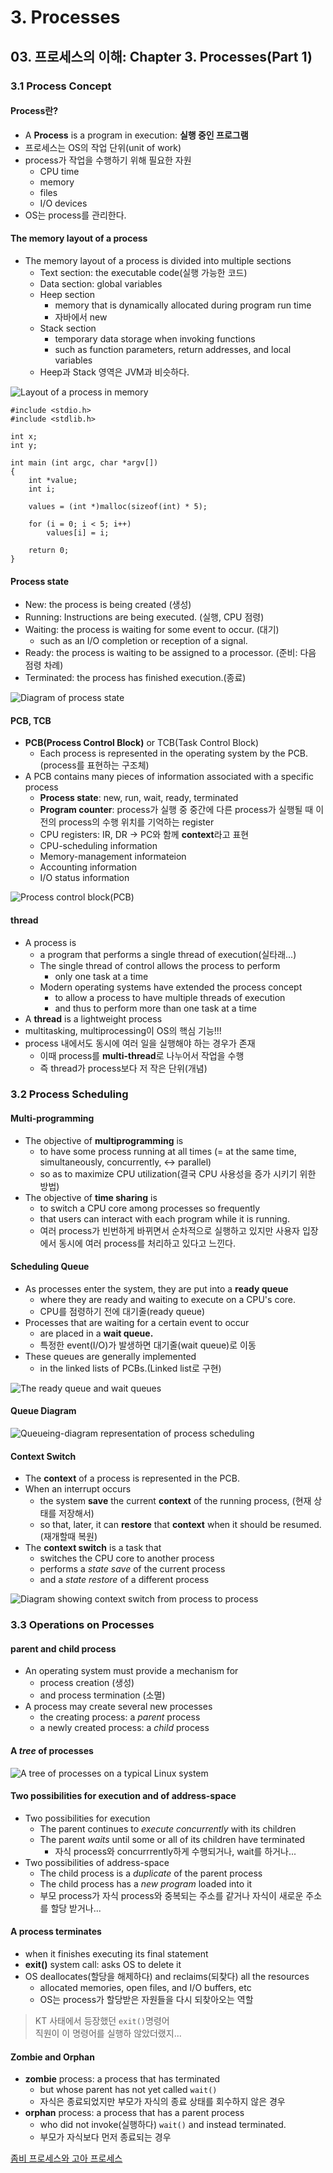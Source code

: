 # 3. Processes

## 03. 프로세스의 이해: Chapter 3. Processes(Part 1)

### 3.1 Process Concept

#### Process란?

* A **Process** is a program in execution: **실행 중인 프로그램**
* 프로세스는 OS의 작업 단위(unit of work)
* process가 작업을 수행하기 위해 필요한 자원
    * CPU time
    * memory
    * files
    * I/O devices
* OS는 process를 관리한다. 

#### The memory layout of a process

* The memory layout of a process is divided into multiple sections
    * Text section: the executable code(실행 가능한 코드)
    * Data section: global variables
    * Heep section
        * memory that is dynamically allocated during program run time
        * 자바에서 new
    * Stack section
        * temporary data storage when invoking functions
        * such as function parameters, return addresses, and local variables
    * Heep과 Stack 영역은 JVM과 비슷하다.

![Layout of a process in memory](https://i.ibb.co/q5KxDnR/bandicam-2021-10-31-18-42-00-053.jpg)

```
#include <stdio.h>
#include <stdlib.h>

int x;
int y;

int main (int argc, char *argv[])
{
    int *value;
    int i;
    
    values = (int *)malloc(sizeof(int) * 5);
    
    for (i = 0; i < 5; i++)
        values[i] = i;
    
    return 0;
}
```

#### Process state

* New: the process is being created (생성)
* Running: Instructions are being executed. (실행, CPU 점령)
* Waiting: the process is waiting for some event to occur. (대기)
    * such as an I/O completion or reception of a signal.
* Ready: the process is waiting to be assigned to a processor. (준비: 다음 점령 차례)
* Terminated: the process has finished execution.(종료)

![Diagram of process state](https://i.ibb.co/0sYNMxv/bandicam-2021-10-31-18-47-59-066.jpg)

#### PCB, TCB

* **PCB(Process Control Block)** or TCB(Task Control Block)
    * Each process is represented in the operating system by the PCB.(process를 표현하는 구조체)
* A PCB contains many pieces of information associated with a specific process
    * **Process state**: new, run, wait, ready, terminated
    * **Program counter**: process가 실행 중 중간에 다른 process가 실행될 때 이전의 process의 수행 위치를 기억하는 register
    * CPU registers: IR, DR -> PC와 함께 **context**라고 표현
    * CPU-scheduling information
    * Memory-management informateion
    * Accounting information
    * I/O status information

![Process control block(PCB)](https://i.ibb.co/zZsjzw1/bandicam-2021-10-31-18-52-22-380.jpg)

#### thread

* A process is
    * a program that performs a single thread of execution(실타래...)
    * The single thread of control allows the process to perform
        * only one task at a time
    * Modern operating systems have extended the process concept
        * to allow a process to have multiple threads of execution
        * and thus to perform more than one task at a time
* A **thread** is a lightweight process
* multitasking, multiprocessing이 OS의 핵심 기능!!!
* process 내에서도 동시에 여러 일을 실행해야 하는 경우가 존재
    * 이때 process를 **multi-thread**로 나누어서 작업을 수행
    * 즉 thread가 process보다 저 작은 단위(개념)

### 3.2 Process Scheduling

#### Multi-programming

* The objective of **multiprogramming** is
    * to have some process running at all times (= at the same time, simultaneously, concurrently, <-> parallel)
    * so as to maximize CPU utilization(결국 CPU 사용성을 증가 시키기 위한 방법)
* The objective of **time sharing** is
    * to switch a CPU core among processes so frequently
    * that users can interact with each program while it is running.
    * 여러 process가 빈번하게 바뀌면서 순차적으로 실행하고 있지만 사용자 입장에서 동시에 여러 process를 처리하고 있다고 느낀다.

#### Scheduling Queue

* As processes enter the system, they are put into a **ready queue**
    * where they are ready and waiting to execute on a CPU's core.
    * CPU를 점령하기 전에 대기줄(ready queue)
* Processes that are waiting for a certain event to occur
    * are placed in a **wait queue.**
    * 특정한 event(I/O)가 발생하면 대기줄(wait queue)로 이동
* These queues are generally implemented
    * in the linked lists of PCBs.(Linked list로 구현)

![The ready queue and wait queues](https://i.ibb.co/yXrkwpr/bandicam-2021-10-31-20-12-57-206.jpg)

#### Queue Diagram

![Queueing-diagram representation of process scheduling](https://i.ibb.co/X7qg9rT/bandicam-2021-10-31-20-14-28-153.jpg)

#### Context Switch

* The **context** of a process is represented in the PCB.
* When an interrupt occurs
    * the system **save** the current **context** of the running process, (현재 상태를 저장해서)
    * so that, later, it can **restore** that **context** when it should be resumed. (재개할때 복원)
* The **context switch** is a task that
    * switches the CPU core to another process
    * performs a _state save_ of the current process
    * and a _state restore_ of a different process

![Diagram showing context switch from process to process](https://i.ibb.co/8cN1Q5F/bandicam-2021-10-31-20-18-56-106.jpg)

### 3.3 Operations on Processes

#### parent and child process

* An operating system must provide a mechanism for
    * process creation (생성)
    * and process termination (소멸)
* A process may create several new processes
    * the creating process: a _parent_ process
    * a newly created process: a _child_ process

#### A _tree_ of processes

![A tree of processes on a typical Linux system](https://i.ibb.co/w7hz0RN/bandicam-2021-10-31-21-21-58-117.jpg)

#### Two possibilities for execution and of address-space

* Two possibilities for execution
    * The parent continues to _execute concurrently_ with its children
    * The parent _waits_ until some or all of its children have terminated
        * 자식 process와 concurrrently하게 수행되거나, wait를 하거나...
* Two possibilities of address-space
    * The child process is a _duplicate_ of the parent process
    * The child process has a _new program_ loaded into it
    * 부모 process가 자식 process와 중복되는 주소를 같거나 자식이 새로운 주소를 할당 받거나...

#### A process terminates

* when it finishes executing its final statement
* **exit()** system call: asks OS to delete it
* OS deallocates(할당을 해제하다) and reclaims(되찾다) all the resources
    * allocated memories, open files, and I/O buffers, etc
    * OS는 process가 할당받은 자원들을 다시 되찾아오는 역할

> KT 사태에서 등장했던 `exit()`명령어    
> 직원이 이 명령어를 실행하 않았더랬지...

#### Zombie and Orphan

* **zombie** process: a process that has terminated
    * but whose parent has not yet called `wait()`
    * 자식은 종료되었지만 부모가 자식의 종료 상태를 회수하지 않은 경우
* **orphan** process: a process that has a parent process
    * who did not invoke(실행하다) `wait()` and instead terminated.
    * 부모가 자식보다 먼저 종료되는 경우

[좀비 프로세스와 고아 프로세스](https://codetravel.tistory.com/31)